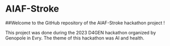# AIAF-Stroke

##Welcome to the GitHub repository of the AIAF-Stroke hackathon project !

This project was done during the 2023 D4GEN hackathon organized by Genopole in Evry. The theme of this hackathon was AI and health.
